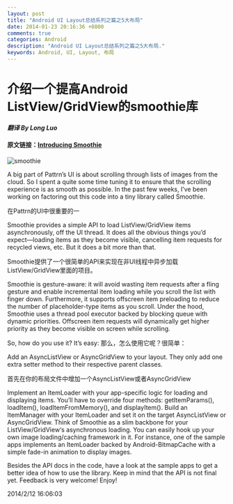 ```yaml
---
layout: post
title: "Android UI Layout总结系列之篇之5大布局"
date: 2014-01-23 20:16:36 +0800
comments: true
categories: Android
description: "Android UI Layout总结系列之篇之5大布局."
keywords: Android, UI, Layout, 布局
---
```


# 介绍一个提高Android ListView/GridView的smoothie库

#### ***翻译 By Long Luo***

#### 原文链接：[Introducing Smoothie](http://lucasr.org/2013/01/06/introducing-smoothie/)

![smoothie](http://blogresource.qiniudn.com/2014/Android/smoothie.png)

A big part of Pattrn’s UI is about scrolling through lists of images from the cloud. So I spent a quite some time tuning it to ensure that the scrolling experience is as smooth as possible. In the past few weeks, I’ve been working on factoring out this code into a tiny library called Smoothie.

在Pattrn的UI中很重要的一


Smoothie provides a simple API to load ListView/GridView items asynchronously, off the UI thread. It does all the obvious things you’d expect—loading items as they become visible, cancelling item requests for recycled views, etc. But it does a bit more than that.

Smoothie提供了一个很简单的API来实现在非UI线程中异步加载ListView/GridView里面的项目。

Smoothie is gesture-aware: it will avoid wasting item requests after a fling gesture and enable incremental item loading while you scroll the list with finger down. Furthermore, it supports offscreen item preloading to reduce the number of placeholder-type items as you scroll. Under the hood, Smoothie uses a thread pool executor backed by blocking queue with dynamic priorities. Offscreen item requests will dynamically get higher priority as they become visible on screen while scrolling.

So, how do you use it? It’s easy:
那么，怎么使用它呢？很简单：

Add an AsyncListView or AsyncGridView to your layout. They only add one extra setter method to their respective parent classes.

首先在你的布局文件中增加一个AsyncListView或者AsyncGridView


Implement an ItemLoader with your app-specific logic for loading and displaying items. You’ll have to override four methods: getItemParams(), loadItem(), loadItemFromMemory(), and displayItem().
Build an ItemManager with your ItemLoader and set it on the target AsyncListView or AsyncGridView.
Think of Smoothie as a slim backbone for your ListView/GridView‘s asynchronous loading. You can easily hook up your own image loading/caching framework in it. For instance, one of the sample apps implements an ItemLoader backed by Android-BitmapCache with a simple fade-in animation to display images.

Besides the API docs in the code, have a look at the sample apps to get a better idea of how to use the library. Keep in mind that the API is not final yet. Feedback is very welcome! Enjoy!



2014/2/12 16:06:03 



